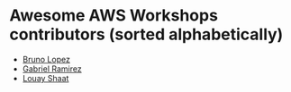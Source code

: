 # Awesome AWS Workshops contributors (sorted alphabetically)

- [Bruno Lopez](https://twitter.com/brunokktro)
- [Gabriel Ramirez](https://twitter.com/gabanox_?lang=en)
- [Louay Shaat](https://github.com/louayshaat)